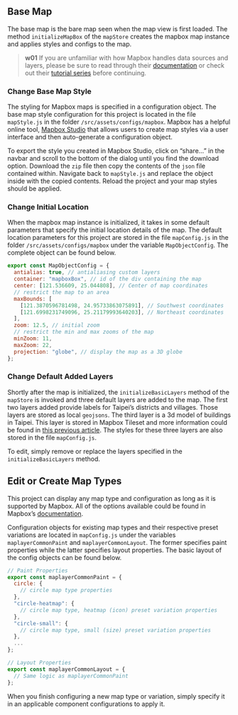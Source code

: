 ## Base Map
The base map is the bare map seen when the map view is first loaded. The method `initializeMapBox` of the `mapStore` creates the mapbox map instance and applies styles and configs to the map.

>**w01**
>If you are unfamiliar with how Mapbox handles data sources and layers, please be sure to read through their [documentation](https://docs.mapbox.com/mapbox-gl-js/api/map/) or check out their [tutorial series](https://youtube.com/playlist?list=PL86WBCjNmqh5HQInLsyYW7g76_6eKcQLf) before continuing.

### Change Base Map Style
The styling for Mapbox maps is specified in a configuration object. The base map style configuration for this project is located in the file `mapStyle.js` in the folder `/src/assets/configs/mapbox`. Mapbox has a helpful online tool, [Mapbox Studio](https://studio.mapbox.com/) that allows users to create map styles via a user interface and then auto-generate a configuration object.

To export the style you created in Mapbox Studio, click on “share…” in the navbar and scroll to the bottom of the dialog until you find the download option. Download the `zip` file then copy the contents of the `json` file contained within. Navigate back to `mapStyle.js` and replace the object inside with the copied contents. Reload the project and your map styles should be applied.

### Change Initial Location
When the mapbox map instance is initialized, it takes in some default parameters that specify the initial location details of the map. The default location parameters for this project are stored in the file `mapConfig.js` in the folder `/src/assets/configs/mapbox` under the variable `MapObjectConfig`. The complete object can be found below.

```js
export const MapObjectConfig = {
  antialias: true, // antialiasing custom layers
  container: "mapboxBox", // id of the div containing the map
  center: [121.536609, 25.044808], // Center of map coordinates
  // restrict the map to an area
  maxBounds: [
    [121.3870596781498, 24.95733863075891], // Southwest coordinates
    [121.6998231749096, 25.21179993640203], // Northeast coordinates
  ],
  zoom: 12.5, // initial zoom
  // restrict the min and max zooms of the map
  minZoom: 11,
  maxZoom: 22,
  projection: "globe", // display the map as a 3D globe
};
```

### Change Default Added Layers
Shortly after the map is initialized, the `initializeBasicLayers` method of the `mapStore` is invoked and three default layers are added to the map. The first two layers added provide labels for Taipei’s districts and villages. Those layers are stored as local `geojsons`. The third layer is a 3d model of buildings in Taipei. This layer is stored in Mapbox Tileset and more information could be found in [this previous article](/front-end/project-setup). The styles for these three layers are also stored in the file `mapConfig.js`.

To edit, simply remove or replace the layers specified in the `initializeBasicLayers` method.

## Edit or Create Map Types
This project can display any map type and configuration as long as it is supported by Mapbox. All of the options available could be found in Mapbox’s [documentation](https://docs.mapbox.com/mapbox-gl-js/style-spec/layers/).

Configuration objects for existing map types and their respective preset variations are located in `mapConfig.js` under the variables `maplayerCommonPaint` and `maplayerCommonLayout`. The former specifies paint properties while the latter specifies layout properties. The basic layout of the config objects can be found below.

```js
// Paint Properties
export const maplayerCommonPaint = {
  circle: {
    // circle map type properties
  },
  "circle-heatmap": {
    // circle map type, heatmap (icon) preset variation properties
  },
  "circle-small": {
    // circle map type, small (size) preset variation properties
  },
  ...
};

// Layout Properties
export const maplayerCommonLayout = {
  // Same logic as maplayerCommonPaint
};
```

When you finish configuring a new map type or variation, simply specify it in an applicable component configurations to apply it.